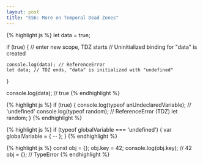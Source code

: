 ```yaml
---
layout: post
title: "ES6: More on Temporal Dead Zones"
---
```


<!-- {% highlight js %}
{% endhighlight %} -->

{% highlight js %}
let data = true;

if (true) { // enter new scope, TDZ starts
    // Uninitialized binding for "data" is created

    console.log(data); // ReferenceError
    let data; // TDZ ends, "data" is initialized with "undefined"
}

console.log(data); // true
{% endhighlight %}


{% highlight js %}
if (true) {
    console.log(typeof anUndeclaredVariable); // 'undefined'
    console.log(typeof random); // ReferenceError (TDZ)
    let random;
}
{% endhighlight %}


{% highlight js %}
if (typeof globalVariable === 'undefined') {
    var globalVariable = { ··· };
}
{% endhighlight %}

{% highlight js %}
const obj = {};
obj.key = 42;
console.log(obj.key); // 42
obj = {}; // TypeError
{% endhighlight %}
